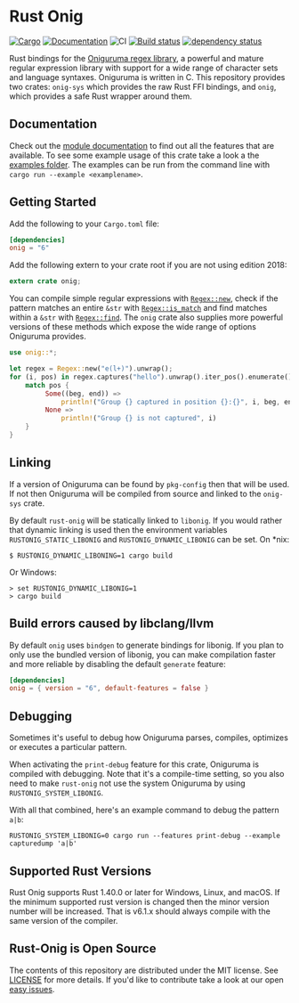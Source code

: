 # Rust Onig

[![Cargo](https://img.shields.io/crates/v/onig.svg)](
https://crates.io/crates/onig)
[![Documentation](https://docs.rs/onig/badge.svg)](
https://docs.rs/onig)
![CI](https://github.com/rust-onig/rust-onig/workflows/CI/badge.svg)
[![Build status](https://ci.appveyor.com/api/projects/status/7qxdb44xpw4bkjfi/branch/main?svg=true)](https://ci.appveyor.com/project/iwillspeak/rust-onig/branch/main)
[![dependency status](https://deps.rs/crate/onig/6.1.1/status.svg)](https://deps.rs/crate/onig/6.1.1)

Rust bindings for the [Oniguruma regex library][Onig_wiki], a powerful and mature regular expression library with support for a wide range of character sets and language syntaxes. Oniguruma is written in C. This repository provides two crates: `onig-sys` which provides the raw Rust FFI bindings, and `onig`, which provides a safe Rust wrapper around them.

## Documentation

Check out the [module documentation][onig_crate_doc] to find out all the features that are available. To see some example usage of this crate take a look a the [examples folder][examples_folder]. The examples can be run from the command line with `cargo run --example <examplename>`.

## Getting Started

Add the following to your `Cargo.toml` file:

```toml
[dependencies]
onig = "6"
```

Add the following extern to your crate root if you are not using edition 2018:

```rust
extern crate onig;
```

You can compile simple regular expressions with [`Regex::new`][regex_new], check if the pattern matches an entire `&str` with [`Regex::is_match`][regex_is_match] and find matches within a `&str` with [`Regex::find`][regex_find]. The `onig` crate also supplies more powerful versions of these methods which expose the wide range of options Oniguruma provides.

```rust
use onig::*;

let regex = Regex::new("e(l+)").unwrap();
for (i, pos) in regex.captures("hello").unwrap().iter_pos().enumerate() {
    match pos {
         Some((beg, end)) =>
             println!("Group {} captured in position {}:{}", i, beg, end),
         None =>
             println!("Group {} is not captured", i)
    }
}
```

## Linking

If a version of Oniguruma can be found by `pkg-config` then that will be used. If not then Oniguruma will be compiled from source and linked to the `onig-sys` crate.

By default `rust-onig` will be statically linked to `libonig`. If you would rather that dynamic linking is used then the environment variables `RUSTONIG_STATIC_LIBONIG` and `RUSTONIG_DYNAMIC_LIBONIG` can be set. On *nix:

    $ RUSTONIG_DYNAMIC_LIBONING=1 cargo build

Or Windows:

    > set RUSTONIG_DYNAMIC_LIBONIG=1
    > cargo build

## Build errors caused by libclang/llvm

By default `onig` uses `bindgen` to generate bindings for libonig. If you plan to only use the bundled version of libonig, you can make compilation faster and more reliable by disabling the default `generate` feature:

```toml
[dependencies]
onig = { version = "6", default-features = false }
```

## Debugging

Sometimes it's useful to debug how Oniguruma parses, compiles, optimizes or
executes a particular pattern.

When activating the `print-debug` feature for this crate, Oniguruma is compiled
with debugging. Note that it's a compile-time setting, so you also need to make
`rust-onig` not use the system Oniguruma by using `RUSTONIG_SYSTEM_LIBONIG`.

With all that combined, here's an example command to debug the pattern `a|b`:

    RUSTONIG_SYSTEM_LIBONIG=0 cargo run --features print-debug --example capturedump 'a|b'

## Supported Rust Versions

Rust Onig supports Rust 1.40.0 or later for Windows, Linux, and
macOS. If the minimum supported rust version is changed then the minor
version number will be increased. That is v6.1.x should always compile
with the same version of the compiler.

## Rust-Onig is Open Source

The contents of this repository are distributed under the MIT license. See
[LICENSE](LICENSE.md) for more details. If you'd like to contribute take a look
at our open [easy issues][easy_issues].

 [Onig_wiki]: https://en.wikipedia.org/wiki/Oniguruma
 [onig_crate_doc]: https://docs.rs/onig/
 [examples_folder]: https://github.com/rust-onig/rust-onig/tree/main/onig/examples
 [regex_new]: https://docs.rs/onig/6.1.1/onig/struct.Regex.html#method.new
 [regex_is_match]: https://docs.rs/onig/6.1.1/onig/struct.Regex.html#method.is_match
 [regex_find]: https://docs.rs/onig/6.1.1/onig/struct.Regex.html#method.find
 [easy_issues]: https://github.com/rust-onig/rust-onig/issues?q=is%3Aopen+is%3Aissue+label%3AE-Easy
